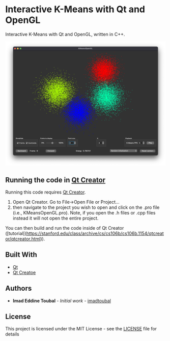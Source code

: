 # Interactive K-Means with Qt and OpenGL
Interactive K-Means with Qt and OpenGL, written in C++.

![Interactive K-Means with Qt and OpenGL](KMeansOpenGl-UI.png)
## Running the code in [Qt Creator](https://www.qt.io/product/development-tools)

Running this code requires [Qt Creator](https://www.qt.io/product/development-tools). 

1. Open Qt Creator. Go to File->Open File or Project...
2. then navigate to the project you wish to open and click on the .pro file (i.e., KMeansOpenGL.pro). Note, if you open the .h files or .cpp files instead it will not open the entire project.

You can then build and run the code inside of Qt Creator ([tutorial[(https://stanford.edu/class/archive/cs/cs106b/cs106b.1154/qtcreator/qtcreator.html)).

## Built With

* [Qt](https://www.qt.io/) 
* [Qt Creatoe](https://www.qt.io/product/development-tools/) 

## Authors

* **Imad Eddine Toubal** - *Initial work* - [imadtoubal](https://github.com/imadtoubal)


## License

This project is licensed under the MIT License - see the [LICENSE](LICENSE) file for details
